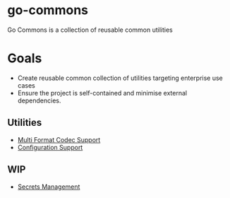 # go-commons
Go Commons is a collection of reusable common utilities

# Goals

* Create reusable common collection of utilities targeting enterprise use cases
* Ensure the project is self-contained and minimise external dependencies.

## Utilities
* [Multi Format Codec Support](codec/README.md)
* [Configuration Support](config/README.md)

## WIP

* [Secrets Management](secrets/README.md)